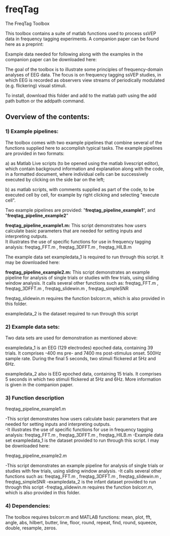 # freqTag

The FreqTag Toolbox

This toolbox contains a suite of matlab functions used to process ssVEP data in frequency tagging experiments. A companion paper can be found here as a preprint: 

Example data needed for following along with the examples in the companion paper can be downloaded here: 

The goal of the toolbox is to illustrate some principles of frequency-domain analyses of EEG data. The focus is on frequency tagging ssVEP studies, in which EEG is recorded as observers view streams of periodically modulated (e.g. flickering) visual stimuli. 

To install, download this folder and add to the matlab path using the add path button or the addpath command. 

## Overview of the contents: 

### 1) Example pipelines: 
The toolbox comes with two example pipelines that combine several of the functions supplied here to accomplish typical tasks. The example pipelines are provided in two formats: 

a) as Matlab Live scripts (to be opened using the matlab livescript editor), which contain background information and explanation along with the code, in a formatted document, where individual cells can be successively executed by clicking on the side bar on the left; 

b) as matlab scripts, with comments supplied as part of the code, to be executed cell by cell, for example by right clicking and selecting "execute cell".

Two example pipelines are provided: "**freqtag\_pipeline\_example1**", and "**freqtag\_pipeline\_example2**" 

**freqtag\_pipeline\_example1.m:** 
This script demonstrates how users calculate basic parameters that are needed for setting inputs and interpreting outputs.   
It illustrates the use of specific functions for use in frequency tagging analysis: freqtag\_FFT.m , freqtag\_3DFFT.m , freqtag\_HILB.m

The example data set exampledata_1 is required to run through this script. It may be downloaded here: 
	
**freqtag\_pipeline\_example2.m:** 
This script demonstrates an example pipeline for analysis of single trials or studies with few trials, using sliding window analysis. 
It calls several other functions such as: freqtag\_FFT.m , freqtag\_3DFFT.m , freqtag\_slidewin.m , freqtag\_simpleSNR 

freqtag\_slidewin.m requires the function bslcorr.m, which is also provided in this folder. 

exampledata\_2 is the dataset required to run through this script


### 2) Example data sets: 
Two data sets are used for demonstration as mentioned above: 

exampledata_1 is an EEG (129 electrodes) epoched data, containing 39 trials. It comprises -400 ms pre- and 7400 ms post-stimulus onset. 500Hz sample rate. During the final 5 seconds, two stimuli flickered at 5Hz and 6Hz.

exampledata_2 also is EEG epoched data, containing 15 trials. It comprises 5 seconds in which two stimuli flickered at 5Hz and 6Hz. More information is given in the companion paper.

### 3) Function description

freqtag_pipeline_example1.m

-This script demonstrates how users calculate basic parameters that are needed for setting inputs and interpreting outputs.   
-It illustrates the use of specific functions for use in frequency tagging analysis: freqtag_FFT.m , freqtag_3DFFT.m , freqtag_HILB.m
-Example data set exampledata_1 is the dataset provided to run through this script. I may be downloaded here: 
	
freqtag_pipeline_example2.m

-This script demonstrates an example pipeline for analysis of single trials or studies with few trials, using sliding window analysis. 
-It calls several other functions such as: freqtag_FFT.m , freqtag_3DFFT.m , freqtag_slidewin.m , freqtag_simpleSNR
-exampledata_2 is the infant dataset provided to run through this script
-freqtag_slidewin.m requires the function bslcorr.m, which is also provided in this folder. 





### 4) Dependencies: 
The toolbox requires bslcorr.m and MATLAB functions:  mean, plot, fft, angle, abs, hilbert, butter, line, floor, round, repeat, find, round, squeeze, double, resample, zeros.   
